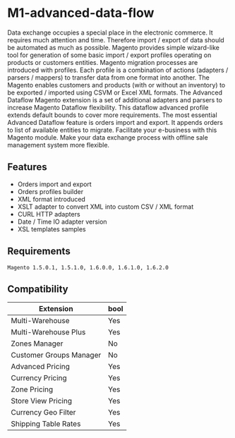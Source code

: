 # M1-advanced-data-flow

Data exchange occupies a special place in the electronic commerce. It requires much attention and time. Therefore import / export of data should be automated as much as possible. Magento provides simple wizard-like tool for generation of some basic import / export profiles operating on products or customers entities. Magento migration processes are introduced with profiles. Each profile is a combination of actions (adapters / parsers / mappers) to transfer data from one format into another. The Magento enables customers and products (with or without an inventory) to be exported / imported using CSVM or Excel XML formats. The Advanced Dataflow Magento extension is a set of additional adapters and parsers to increase Magento Dataflow flexibility. This dataflow advanced profile extends default bounds to cover more requirements. The most essential Advanced Dataflow feature is orders import and export. It appends orders to list of available entities to migrate. Facilitate your e-business with this Magento module. Make your data exchange process with offline sale management system more flexible.

## Features
 - Orders import and export
 - Orders profiles builder
 - XML format introduced
 - XSLT adapter to convert XML into custom CSV / XML format
 - CURL HTTP adapters
 - Date / Time IO adapter version
 - XSL templates samples

## Requirements
    Magento	1.5.0.1, 1.5.1.0, 1.6.0.0, 1.6.1.0, 1.6.2.0

## Compatibility
Extension | bool
-----|-----
Multi-Warehouse | Yes
Multi-Warehouse Plus | Yes
Zones Manager | No
Customer Groups Manager | No
Advanced Pricing | Yes
Currency Pricing | Yes
Zone Pricing | Yes
Store View Pricing | Yes
Currency Geo Filter | Yes
Shipping Table Rates | Yes
